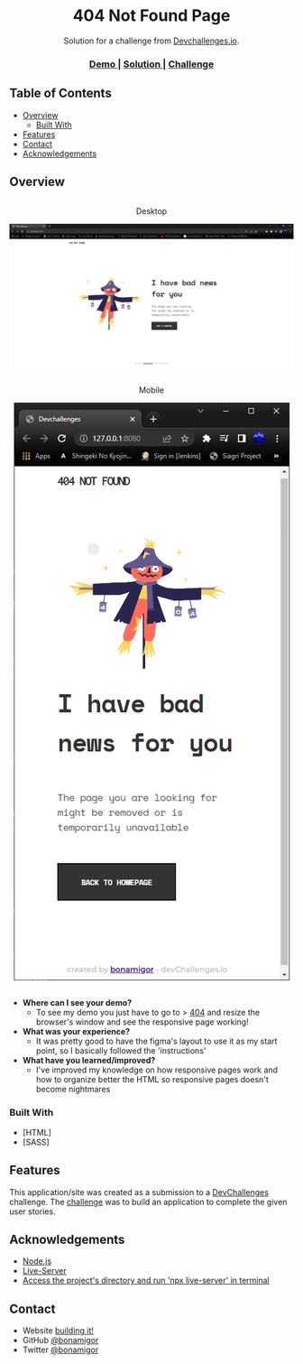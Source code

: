 <!-- Please update value in the {}  -->

<h1 align="center">404 Not Found Page</h1>

<div align="center">
   Solution for a challenge from  <a href="http://devchallenges.io" target="_blank">Devchallenges.io</a>.
</div>

<div align="center">
  <h3>
    <a href="https://bonamigor.github.io/404-not-found/">
      Demo
    </a>
    <span> | </span>
    <a href="https://github.com/bonamigor/404-not-found">
      Solution
    </a>
    <span> | </span>
    <a href="https://devchallenges.io/challenges/wBunSb7FPrIepJZAg0sY">
      Challenge
    </a>
  </h3>
</div>

<!-- TABLE OF CONTENTS -->

## Table of Contents

- [Overview](#overview)
  - [Built With](#built-with)
- [Features](#features)
- [Contact](#contact)
- [Acknowledgements](#acknowledgements)

<!-- OVERVIEW -->

## Overview

<div style="display: flex; justify-content: center; align-items: center; flex-direction: column;">

  <p>Desktop</p>
  <img src="./images/desktop.png" alt="desktop">
  <br />
  <p>Mobile</p>
  <img src="./images/mobile.png" alt="mobile">

</div>
<br />

- <strong>Where can I see your demo?</strong>
  - To see my demo you just have to go to > [404](http://github.com/bonamigor) and resize the browser's window and see the responsive page working!
- <strong>What was your experience?</strong>
  - It was pretty good to have the figma's layout to use it as my start point, so I basically followed the 'instructions'
- <strong>What have you learned/improved?</strong>
  - I've improved my knowledge on how responsive pages work and how to organize better the HTML so responsive pages doesn't become nightmares

### Built With

<!-- This section should list any major frameworks that you built your project using. Here are a few examples.-->
- [HTML]
- [SASS]

## Features

<!-- List the features of your application or follow the template. Don't share the figma file here :) -->

This application/site was created as a submission to a [DevChallenges](https://devchallenges.io/challenges) challenge. The [challenge](https://devchallenges.io/challenges/wBunSb7FPrIepJZAg0sY) was to build an application to complete the given user stories.


## Acknowledgements

<!-- This section should list any articles or add-ons/plugins that helps you to complete the project. This is optional but it will help you in the future. For exmpale -->


- [Node.js](https://nodejs.org/)
- [Live-Server](https://www.npmjs.com/package/live-server)
- [Access the project's directory and run 'npx live-server' in terminal](https://www.npmjs.com/package/live-server)

## Contact

- Website [building it!](https://github.com/bonamigor/whoami)
- GitHub [@bonamigor](https://github.com/bonamigor)
- Twitter [@bonamigor](https://twitter.com/bonamigor)
